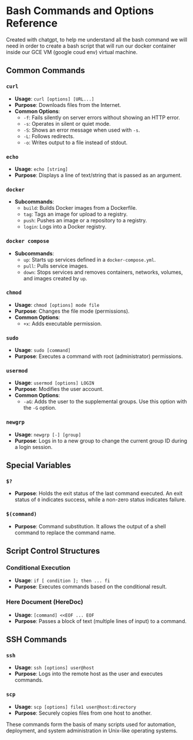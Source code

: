 # Bash Commands and Options Reference

Created with chatgpt, to help me understand all the bash command we will need in order
to create a bash script that will run our docker container inside our GCE VM (google coud env) virtual machine.

## Common Commands

### `curl`
- **Usage**: `curl [options] [URL...]`
- **Purpose**: Downloads files from the Internet.
- **Common Options**:
  - `-f`: Fails silently on server errors without showing an HTTP error.
  - `-s`: Operates in silent or quiet mode.
  - `-S`: Shows an error message when used with `-s`.
  - `-L`: Follows redirects.
  - `-o`: Writes output to a file instead of stdout.

### `echo`
- **Usage**: `echo [string]`
- **Purpose**: Displays a line of text/string that is passed as an argument.

### `docker`
- **Subcommands**:
  - `build`: Builds Docker images from a Dockerfile.
  - `tag`: Tags an image for upload to a registry.
  - `push`: Pushes an image or a repository to a registry.
  - `login`: Logs into a Docker registry.

### `docker compose`
- **Subcommands**:
  - `up`: Starts up services defined in a `docker-compose.yml`.
  - `pull`: Pulls service images.
  - `down`: Stops services and removes containers, networks, volumes, and images created by `up`.

### `chmod`
- **Usage**: `chmod [options] mode file`
- **Purpose**: Changes the file mode (permissions).
- **Common Options**:
  - `+x`: Adds executable permission.

### `sudo`
- **Usage**: `sudo [command]`
- **Purpose**: Executes a command with root (administrator) permissions.

### `usermod`
- **Usage**: `usermod [options] LOGIN`
- **Purpose**: Modifies the user account.
- **Common Options**:
  - `-aG`: Adds the user to the supplemental groups. Use this option with the `-G` option.

### `newgrp`
- **Usage**: `newgrp [-] [group]`
- **Purpose**: Logs in to a new group to change the current group ID during a login session.

## Special Variables

### `$?`
- **Purpose**: Holds the exit status of the last command executed. An exit status of `0` indicates success, while a non-zero status indicates failure.

### `$(command)`
- **Purpose**: Command substitution. It allows the output of a shell command to replace the command name.

## Script Control Structures

### Conditional Execution
- **Usage**: `if [ condition ]; then ... fi`
- **Purpose**: Executes commands based on the conditional result.

### Here Document (HereDoc)
- **Usage**: `[command] <<EOF ... EOF`
- **Purpose**: Passes a block of text (multiple lines of input) to a command.

## SSH Commands

### `ssh`
- **Usage**: `ssh [options] user@host`
- **Purpose**: Logs into the remote host as the user and executes commands.

### `scp`
- **Usage**: `scp [options] file1 user@host:directory`
- **Purpose**: Securely copies files from one host to another.

These commands form the basis of many scripts used for automation, deployment, and system administration in Unix-like operating systems.
